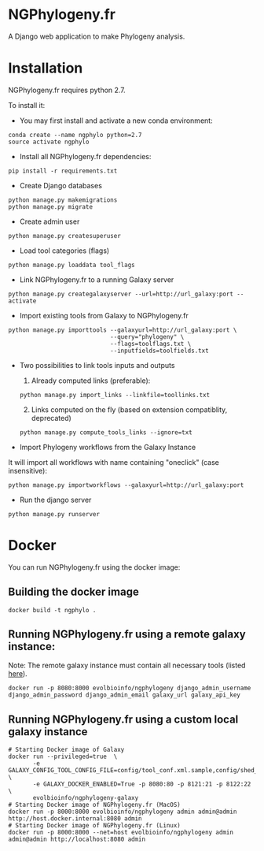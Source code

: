 # NGPhylogeny.fr


A Django web application to make Phylogeny analysis.

# Installation

NGPhylogeny.fr requires python 2.7.

To install it:

* You may first install and activate a new conda environment:

```
conda create --name ngphylo python=2.7
source activate ngphylo
```

* Install all NGPhylogeny.fr dependencies:

```
pip install -r requirements.txt
```

* Create Django databases

```
python manage.py makemigrations
python manage.py migrate
```

* Create admin user

```
python manage.py createsuperuser
```

* Load tool categories (flags)

```
python manage.py loaddata tool_flags
```

* Link NGPhylogeny.fr to a running Galaxy server

```
python manage.py creategalaxyserver --url=http://url_galaxy:port --activate
```

* Import existing tools from Galaxy to NGPhylogeny.fr

```
python manage.py importtools --galaxyurl=http://url_galaxy:port \
                             --query="phylogeny" \
                             --flags=toolflags.txt \
                             --inputfields=toolfields.txt
```

* Two possibilities to link tools inputs and outputs

  1. Already computed links (preferable):

  ```
  python manage.py import_links --linkfile=toollinks.txt
  ```

  2. Links computed on the fly (based on extension compatiblity, deprecated)

  ```
  python manage.py compute_tools_links --ignore=txt
  ```
* Import Phylogeny workflows from the Galaxy Instance

It will import all workflows with name containing "oneclick" (case insensitive):
```
python manage.py importworkflows --galaxyurl=http://url_galaxy:port
```

* Run the django server

```
python manage.py runserver
```

# Docker

You can run NGPhylogeny.fr using the docker image:

## Building the docker image

```
docker build -t ngphylo .
```

## Running NGPhylogeny.fr using a remote galaxy instance:

Note: The remote galaxy instance must contain all necessary tools (listed [here](toolflags.txt)).

```
docker run -p 8080:8000 evolbioinfo/ngphylogeny django_admin_username django_admin_password django_admin_email galaxy_url galaxy_api_key
```

## Running NGPhylogeny.fr using a custom local galaxy instance
```
# Starting Docker image of Galaxy
docker run --privileged=true  \
       -e GALAXY_CONFIG_TOOL_CONFIG_FILE=config/tool_conf.xml.sample,config/shed_tool_conf.xml.sample,/local_tools/tool_conf.xml \
       -e GALAXY_DOCKER_ENABLED=True -p 8080:80 -p 8121:21 -p 8122:22 \
       evolbioinfo/ngphylogeny-galaxy
# Starting Docker image of NGPhylogeny.fr (MacOS)
docker run -p 8000:8000 evolbioinfo/ngphylogeny admin admin@admin http://host.docker.internal:8080 admin
# Starting Docker image of NGPhylogeny.fr (Linux)
docker run -p 8000:8000 --net=host evolbioinfo/ngphylogeny admin admin@admin http://localhost:8080 admin
```
